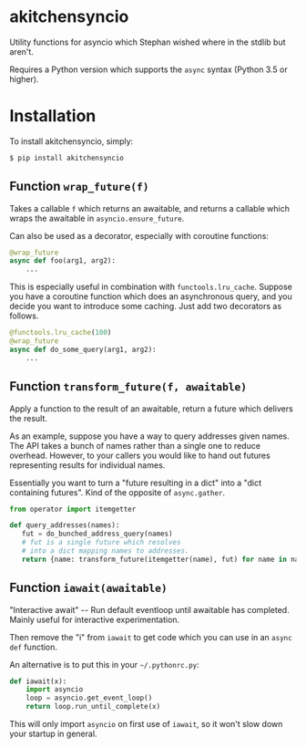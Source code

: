 # akitchensyncio
Utility functions for asyncio which Stephan wished where in the stdlib but aren't.

Requires a Python version which supports the `async` syntax (Python 3.5 or higher).


# Installation

To install akitchensyncio, simply:

```bash
$ pip install akitchensyncio
```

## Function `wrap_future(f)`

Takes a callable `f` which returns an awaitable,
and returns a callable which wraps the awaitable in
`asyncio.ensure_future`.

Can also be used as a decorator, especially
with coroutine functions:

```python
@wrap_future
async def foo(arg1, arg2):
    ...
```

This is especially useful in combination with `functools.lru_cache`.
Suppose you have a coroutine function which does an asynchronous query,
and you decide you want to introduce some caching. Just add two decorators
as follows.

```python
@functools.lru_cache(100)
@wrap_future
async def do_some_query(arg1, arg2):
    ...
```


## Function `transform_future(f, awaitable)`

Apply a function to the result of an awaitable,
return a future which delivers the result.

As an example, suppose you have a way to query addresses
given names. The API takes a bunch of names rather than a single
one to reduce overhead. However, to your callers you would like
to hand out futures representing results for individual names.

Essentially you want to turn a "future resulting in a dict"
into a "dict containing futures". Kind of the opposite of `async.gather`.

```python
from operator import itemgetter

def query_addresses(names):
   fut = do_bunched_address_query(names)
   # fut is a single future which resolves
   # into a dict mapping names to addresses.
   return {name: transform_future(itemgetter(name), fut) for name in names}
```

## Function `iawait(awaitable)`

"Interactive await" -- Run default eventloop until awaitable has completed.
Mainly useful for interactive experimentation.

Then remove the "i" from `iawait` to get code which you can use in 
an `async def` function.

An alternative is to put this in your `~/.pythonrc.py`:

```python
def iawait(x):
    import asyncio
    loop = asyncio.get_event_loop()
    return loop.run_until_complete(x)
```

This will only import `asyncio` on first use of `iawait`, so
it won't slow down your startup in general.
